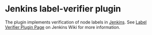 Jenkins label-verifier plugin
=====================

The plugin implements verification of node labels in [Jenkins][2]. 
See [Label Verifier Plugin Page][1] on Jenkins Wiki for more information.

[1]: https://wiki.jenkins-ci.org/display/JENKINS/Label+Verifier+Plugin
[2]: http://jenkins-ci.org/
